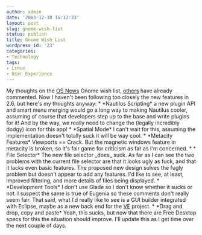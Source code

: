 ```yaml
---
author: admin
date: '2003-12-10 15:12:33'
layout: post
slug: gnome-wish-list
status: publish
title: Gnome Wish List
wordpress_id: '23'
categories:
- Technology
tags:
- Linux
- User Experience
---
```


My thoughts on the [OS News](http://www.osnews.com) Gnome wish list,
[others](http://www.burtonini.com/cgi/pyblosxom.cgi/computers/gnome-wishlist-pah-20031210)
have already commented. Now I haven't been following too closely the new
features in 2.6, but here's my thoughts anyway: \* \*Nautilus
Scripting\* a new plugin API and smart menu merging would go a long way
to making Nautilus cooler, assuming of course that developers step up to
the base and write plugins for it! And by the way, we really need to
change the (legally incredibly dodgy) icon for this app! \* \*Spatial
Mode\* I can't wait for this, assuming the implementation doesn't
totally suck it will be way cool. \* \*Metacity Features\* Viewports ==
Crack. But the magnetic windows feature in metacity is broken, so it's
fair game for criticism as far as I'm concerned. \* \* File Selector\*
The new file selector \_does\_ suck. As far as I can see the two
problems with the current file selector are that it looks ugly as fuck,
and that it lacks even basic features. The proposed new design solves
the fugly problem but doesn't appear to add any features. I'd like to
see, at least, improved filtering, and more details of files being
displayed. \* \*Development Tools\* I don't use Glade so I don't know
whether it sucks or not. I suspect the same is true of Eugenia so these
comments don't really seem fair. That said, what I'd really like to see
is a GUI builder integrated with Eclipse, maybe as a new back end for
the [VE](http://www.eclipse.org/vep "Visual Editor") project. \* \*Drag
and drop, copy and paste\* Yeah, this sucks, but now that there are Free
Desktop specs for this the situation should improve. I'll update this as
I get time over the next couple of days.
